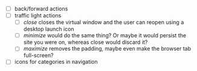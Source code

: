 - [ ] back/forward actions
- [ ] traffic light actions
  - [ ] _close_ closes the virtual window and the user can reopen using a desktop launch icon
  - [ ] _minimize_ would do the same thing? Or maybe it would persist the site you were on, whereas close would discard it?
  - [ ] _maximize_ removes the padding, maybe even make the browser tab full-screen?
- [ ] icons for categories in navigation
